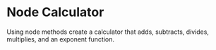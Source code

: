 Node Calculator
===============

Using node methods create a calculator that adds, subtracts, divides, multiplies, and an exponent function.
